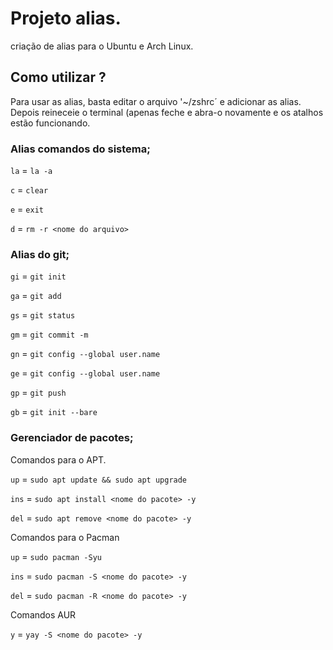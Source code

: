 # Projeto alias. 

criação de alias para o Ubuntu e Arch Linux.

## Como utilizar ? 
Para usar as alias, basta editar o arquivo  '~/zshrc´ e adicionar as alias. 
Depois reineceie o terminal (apenas feche e abra-o novamente e os atalhos estão funcionando. 




### Alias comandos do sistema; 

`la` = `la -a`

`c`  = `clear`

`e`  = `exit`

`d`  = `rm -r <nome do arquivo>`

### Alias do git; 

`gi` = `git init`

`ga` = `git add`

`gs` = `git status`

`gm` = `git commit -m`

`gn` = `git config --global user.name`

`ge` = `git config --global user.name`

`gp` = `git push` 

`gb` = `git init --bare ` 


### Gerenciador de pacotes; 

Comandos para o APT. 

`up` =  `sudo apt update && sudo apt upgrade`

`ins` = `sudo apt install <nome do pacote> -y`

`del` = `sudo apt remove <nome do pacote> -y`


Comandos para o Pacman

`up` =  `sudo pacman -Syu`

`ins` = `sudo pacman -S <nome do pacote> -y`

`del` = `sudo pacman -R <nome do pacote> -y`

Comandos AUR

`y` = `yay -S <nome do pacote> -y`
